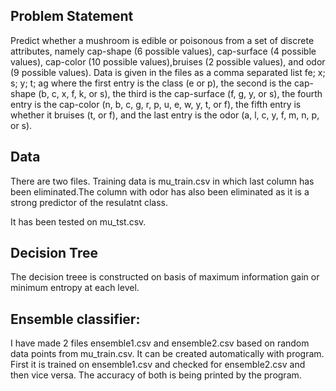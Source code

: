 ## Problem Statement 
Predict whether a mushroom is edible or poisonous from a set of discrete attributes, namely cap-shape (6 possible values), cap-surface (4 possible values), cap-color (10 possible values),bruises (2 possible values), and odor (9 possible values). Data is given in the files as a comma separated list fe; x; s; y; t; ag where the first entry is the class (e or p), the second is the cap-shape (b, c, x, f, k, or s), the third is the cap-surface (f, g, y, or s), the fourth entry is the cap-color (n, b, c, g, r, p, u, e, w, y, t, or f), the fifth entry is whether it bruises (t, or f), and the last entry is the odor (a, l, c, y, f, m, n, p, or s).

## Data
There are two files. Training data is mu_train.csv in which last column has been eliminated.The column with odor has also been eliminated as it is a strong predictor of the resulatnt class.

It has been tested on mu_tst.csv.

## Decision Tree
The decision treee is constructed on basis of maximum information gain or minimum entropy at each level.

## Ensemble classifier:
I have made 2 files ensemble1.csv and ensemble2.csv based on random data points from mu_train.csv. It can be created automatically with program.
First it is trained on ensemble1.csv and checked for ensemble2.csv and then vice versa.
The accuracy of both is being printed by the program.
